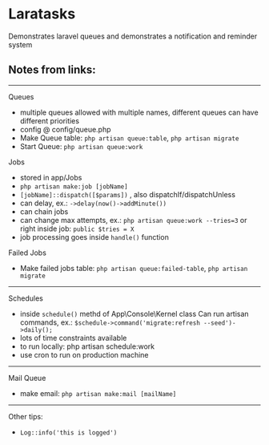 # Laratasks #

Demonstrates laravel queues and demonstrates a notification and reminder system


## Notes from links: ##
---

Queues
- multiple queues allowed with multiple names, different queues can have different priorities
- config @ config/queue.php
- Make Queue table: ```php artisan queue:table```, ```php artisan migrate```
- Start Queue:  ```php artisan queue:work```

Jobs
- stored in app/Jobs
- ```php artisan make:job [jobName]```
- ```[jobName]::dispatch([$params])``` , also dispatchIf/dispatchUnless
- can delay, ex.: ```->delay(now()->addMinute())```
- can chain jobs
- can change max attempts, ex.: ```php artisan queue:work --tries=3``` or right inside job: ```public $tries = X```
- job processing goes inside ```handle()``` function

Failed Jobs
- Make failed jobs table: ```php artisan queue:failed-table```, ```php artisan migrate```
---
Schedules
- inside ```schedule()``` methd of App\Console\Kernel class
Can run artisan commands, ex.: ```$schedule->command('migrate:refresh --seed')->daily();```
- lots of time constraints available
- to run locally: php artisan schedule:work
- use cron to run on production machine
---
Mail Queue
- make email: ```php artisan make:mail [mailName]```

---
Other tips:
- ```Log::info('this is logged')```